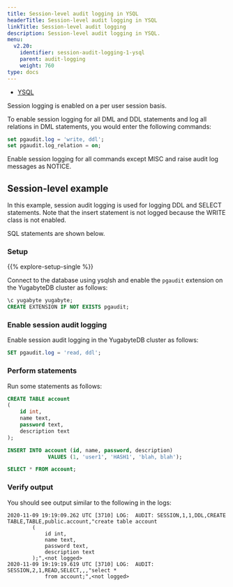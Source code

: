 ```yaml
---
title: Session-level audit logging in YSQL
headerTitle: Session-level audit logging in YSQL
linkTitle: Session-level audit logging
description: Session-level audit logging in YSQL.
menu:
  v2.20:
    identifier: session-audit-logging-1-ysql
    parent: audit-logging
    weight: 760
type: docs
---
```


<ul class="nav nav-tabs-alt nav-tabs-yb">
  <li >
    <a href="../session-audit-logging-ysql/" class="nav-link active">
      <i class="icon-postgres" aria-hidden="true"></i>
      YSQL
    </a>
  </li>
</ul>

Session logging is enabled on a per user session basis.

To enable session logging for all DML and DDL statements and log all relations in DML statements, you would enter the following commands:

```sql
set pgaudit.log = 'write, ddl';
set pgaudit.log_relation = on;
```

Enable session logging for all commands except MISC and raise audit log messages as NOTICE.

## Session-level example

In this example, session audit logging is used for logging DDL and SELECT statements. Note that the insert statement is not logged because the WRITE class is not enabled.

SQL statements are shown below.

### Setup

{{% explore-setup-single %}}

Connect to the database using ysqlsh and enable the `pgaudit` extension on the YugabyteDB cluster as follows:

```sql
\c yugabyte yugabyte;
CREATE EXTENSION IF NOT EXISTS pgaudit;
```

### Enable session audit logging

Enable session audit logging in the YugabyteDB cluster as follows:

```sql
SET pgaudit.log = 'read, ddl';
```

### Perform statements

Run some statements as follows:

```sql
CREATE TABLE account
(
    id int,
    name text,
    password text,
    description text
);

INSERT INTO account (id, name, password, description)
             VALUES (1, 'user1', 'HASH1', 'blah, blah');

SELECT * FROM account;
```

### Verify output

You should see output similar to the following in the logs:

```output
2020-11-09 19:19:09.262 UTC [3710] LOG:  AUDIT: SESSION,1,1,DDL,CREATE
TABLE,TABLE,public.account,"create table account
        (
            id int,
            name text,
            password text,
            description text
        );",<not logged>
2020-11-09 19:19:19.619 UTC [3710] LOG:  AUDIT: SESSION,2,1,READ,SELECT,,,"select *
            from account;",<not logged>
```

